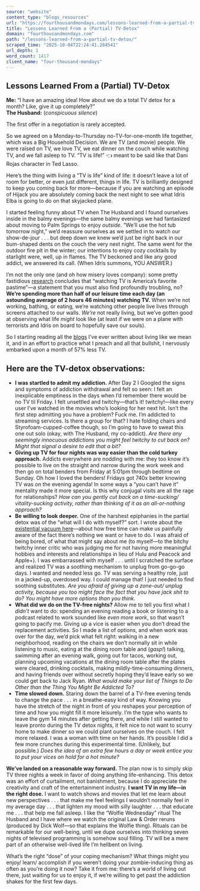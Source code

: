 ```yaml
---
source: "website"
content_type: "blogs_resources"
url: "https://fourthousandmondays.com/lessons-learned-from-a-partial-tv-detox/"
title: "Lessons Learned From a (Partial) TV-Detox"
domain: "fourthousandmondays.com"
path: "/lessons-learned-from-a-partial-tv-detox/"
scraped_time: "2025-10-04T22:24:41.284541"
url_depth: 1
word_count: 1417
client_name: "four-thousand-mondays"
---
```


## Lessons Learned From a (Partial) TV-Detox

**Me:** “I have an amazing idea! How about we do a total TV detox for a month? Like, give it up completely?”  
**The Husband:** (*conspicuous silence*)

The first offer in a negotiation is rarely accepted.

So we agreed on a Monday-to-Thursday no-TV-for-one-month life together, which was a Big Household Decision. We are TV (and movie) people. We were raised on TV, we love TV, we eat dinner on the couch while watching TV, and we fall asleep to TV. “TV is life!” 👈 meant to be said like that Dani Rojas character in Ted Lasso.

Here’s the thing with living a “TV is life” kind of life: it doesn’t leave a lot of room for better, or even just different, things in life. TV is brilliantly designed to keep you coming back for more—because if you are watching an episode of Hijack you are absolutely coming back the next night to see what Idris Elba is going to do on that skyjacked plane.

I started feeling funny about TV when The Husband and I found ourselves inside in the balmy evenings—the same balmy evenings we had fantasized about moving to Palm Springs to enjoy _outside_. “We’ll use the hot tub tomorrow night,” we’d reassure ourselves as we settled in to watch our show-de-jour . . . but deep down we knew we’d just be right back in our bum-shaped dents on the couch the very next night. The same went for the outdoor fire pit in the winter; our intentions to enjoy cozy cocktails by starlight were, well, up in flames. The TV beckoned and like any good addict, we answered its call. (When Idris summons, YOU ANSWER.)

I’m not the only one (and oh how misery loves company): some pretty fastidious [research](https://www.bls.gov/opub/btn/volume-7/television-capturing-americas-attention.htm) concludes that “watching TV is America’s favorite pastime”—a statement that you must also find profoundly troubling, no?  **We’re spending more than half of our leisure time each day (an astounding average of 2 hours 46 minutes) watching TV.** When we’re not working, bathing, or eating, we’re watching other people live lives through screens attached to our walls. _We’re_ not really living, but we’ve gotten good at observing what life _might_ look like (at least if we were on a plane with terrorists and Idris on board to hopefully save our souls).

So I starting reading all the [blogs](https://fourthousandmondays.com/blog/) I’ve ever written about living like we mean it, and in an effort to practice what I preach and all that bullshit, I nervously embarked upon a month of 57% less TV.

## Here are the TV-detox observations:

*   **I was startled to admit my addiction.** After Day 2 I Googled the signs and symptoms of addiction withdrawal and felt so seen: I felt an inexplicable emptiness in the days when I’d remember there would be no TV til Friday. I felt unsettled and twitchy—that’s it! twitchy!—like every user I’ve watched in the movies who’s looking for her next hit. Isn’t the first step admitting you have a problem? Fuck me. I’m addicted to streaming services. Is there a group for that? I hate folding chairs and Styrofoam-cupped-coffee though, so I’m going to have to sweat this one out solo (okay, with The Husband, my co-addict). _Are there any seemingly innocuous addictions you might feel twitchy to cut back on? Might that signal a desire to edit that a bit?_
*   **Giving up TV for four nights was way easier than the cold turkey approach.** Addicts everywhere are nodding with me: they too know it’s possible to live on the straight and narrow during the work week and then go on total benders from Friday at 5:01pm through bedtime on Sunday. Oh how I loved the benders! Fridays got 740x better knowing TV was on the evening agenda! In some ways a “you can’t have it” mentality made it more special. Is this why conjugal visits are all the rage for relationships? _How can you gently cut back on a time-sucking/ vitality-sucking activity, rather than thinking of it as an all-or-nothing approach?_
*   **Be willing to look deeper.** One of the harshest epiphanies in the partial detox was of the “what will I do with myself?” sort. I wrote about the [existential vacuum here](https://fourthousandmondays.com/are-you-sucked-into-an-existential-vacuum/)—about how free time can make us painfully aware of the fact there’s nothing we want or have to do. I was afraid of being bored, of what that might say about me (to myself—to the bitchy twitchy inner critic who was judging me for not having more meaningful hobbies and interests and relationships in lieu of Hulu and Peacock and Apple+). I was embarrassed with myself . . . until I scratched the surface and realized TV was a soothing mechanism to unplug from go-go-go days. I wanted and needed less go. TV was serving a healthy role, just in a jacked-up, overdosed way. I could manage that! I just needed to find soothing substitutes. _Are you afraid of giving up a zone-out/ unplug activity, because you too might face the fact that you have jack shit to do? You might have more options than you think._
*   **What did we do on the TV-free nights?** Allow me to tell you first what I _didn’t_ want to do: spending an evening reading a book or listening to a podcast related to work sounded like _even more work_, so that wasn’t going to pacify me. Giving up a vice is easier when you don’t dread the replacement activities. So I made a list of options, and when work was over for the day, we’d pick what felt right: walking in a new neighborhood, reading on the chairs we don’t normally sit in while listening to music, eating at the dining room table and (*gasp!*) talking, swimming after an evening walk, going out for tacos, working out, planning upcoming vacations at the dining room table after the plates were cleared, drinking cocktails, making mildly-time-consuming dinners, and having friends over without secretly hoping they’d leave early so we could get back to Jack Ryan. _What would make your list of Things to Do Other than the Thing You Might Be Addicted To?_
*   **Time slowed down.** Staring down the barrel of a TV-free evening tends to change the pace . . . in a breathe-easy kind of way. Knowing you have the stretch of the night in front of you reshapes your perception of time and how you might fill it more leisurely. I’m the type who wants to leave the gym 14 minutes after getting there, and while I still wanted to leave pronto during the TV detox nights, it felt nice to not want to scurry home to make dinner so we could plant ourselves on the couch. I felt more relaxed. I was a woman with time on her hands. It’s possible I did a few more crunches during this experimental time. (Unlikely, but possible.) _Does the idea of an extra few hours a day or week entice you to put your vices on hold for a hot minute?_

**We’ve landed on a reasonable way forward.** The plan now is to simply skip TV three nights a week in favor of doing anything life-enhancing. This detox was an effort of curtailment, not banishment, because I do appreciate the creativity and craft of the entertainment industry. **I want TV in my life—in the right dose.** I want to watch shows and movies that let me learn about new perspectives . . . that make me feel feelings I wouldn’t normally feel in my average day . . . that lighten my mood with silly laughter . . . that educate me . . . that help me fall asleep. I like the “Wolfie Wednesday” ritual The Husband and I have where we watch the original Law & Order reruns (produced by Dick Wolf—so that explains the Wolfie thing). Rituals can be remarkable for our well-being, until we dupe ourselves into thinking seven nights of televised programming is somehow soul filling. TV will be a mere part of an otherwise well-lived life I’m hellbent on living.

What’s the right “dose” of your coping mechanism? What things might you enjoy/ learn/ accomplish if you weren’t doing your zombie-inducing thing as often as you’re doing it now? Take it from me: there’s a world of living out there, just waiting for us to enjoy it, if we’re willing to get past the addiction shakes for the first few days.